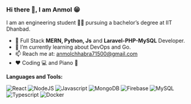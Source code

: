 ### Hi there 👋, I am Anmol 😁
I am an engineering student 🧑‍🎓 pursuing a bachelor’s degree at IIT Dhanbad. 
* 🚀 Full Stack **MERN, Python, Js** and **Laravel-PHP-MySQL** Developer.
* 🔭 I’m currently learning about DevOps and Go. 
* 📫 Reach me at: anmolchhabra71500@gmail.com
* ❤ Coding :computer: and Piano :musical_keyboard:

**Languages and Tools:** 

![React](https://img.shields.io/badge/React-20232A?style=for-the-badge&logo=react&logoColor=61DAFB)
![NodeJS](https://img.shields.io/badge/Node%20js-339933?style=for-the-badge&logo=nodedotjs&logoColor=white)
![Javascript](https://img.shields.io/badge/JavaScript-323330?style=for-the-badge&logo=javascript&logoColor=F7DF1E)
![MongoDB](https://img.shields.io/badge/MongoDB-4EA94B?style=for-the-badge&logo=mongodb&logoColor=white)
![Firebase](https://img.shields.io/badge/firebase-ffca28?style=for-the-badge&logo=firebase&logoColor=black)
![MySQL](https://img.shields.io/badge/MySQL-005C84?style=for-the-badge&logo=mysql&logoColor=white)
![Typescript](https://img.shields.io/badge/TypeScript-007ACC?style=for-the-badge&logo=typescript&logoColor=white)
![Docker](https://img.shields.io/badge/Docker-2CA5E0?style=for-the-badge&logo=docker&logoColor=white)
